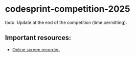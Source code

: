 # codesprint-competition-2025

todo: Update at the end of the competition (time permitting).

## Important resources:

- [Online screen recorder.](https://screen-recorder.com/)